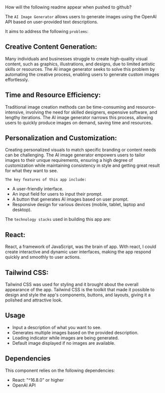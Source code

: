 How will the following readme appear when pushed to github?


The `AI Image Generator` allows users to generate images using the OpenAI API based on user-provided text descriptions.

It aims to address the following `problems`:

## Creative Content Generation: 
Many individuals and businesses struggle to create high-quality visual content, such as graphics, illustrations, and designs, due to limited artistic skills or resources. The AI image generator seeks to solve this problem by automating the creative process, enabling users to generate custom images effortlessly.

## Time and Resource Efficiency: 
Traditional image creation methods can be time-consuming and resource-intensive, involving the need for skilled designers, expensive software, and lengthy iterations. The AI image generator narrows this process, allowing users to quickly produce images on demand, saving time and resources.

## Personalization and Customization: 
Creating personalized visuals to match specific branding or content needs can be challenging. The AI image generator empowers users to tailor images to their unique requirements, ensuring a high degree of customization while maintaining consistency in style and getting great result for what they want to see.


`The key features of this app include:`
- A user-friendly interface.
- An input field for users to input their prompt.
- A button that generates AI images based on user prompt.
- Responsive design for various devices (mobile, tablet, laptop and desktop).


The `technology stacks` used in building this app are:
## React: 
React, a framework of JavaScript, was the brain of  app. With react, I could  create interactive and dynamic user interfaces, making the app respond quickly and smoothly to user actions.

## Tailwind CSS: 
Tailwind CSS was used for styling and it brought about the overall appearance of the app. Tailwind CSS is the toolkit that made it possible to design and style the app's components, buttons, and layouts, giving it a polished and attractive look.


## Usage

- Input a description of what you want to see.
- Generates multiple images based on the provided description.
- Loading indicator while images are being generated.
- Default image displayed if no images are available.

## Dependencies
This component relies on the following dependencies:

- React: "^16.8.0" or higher
- OpenAI API